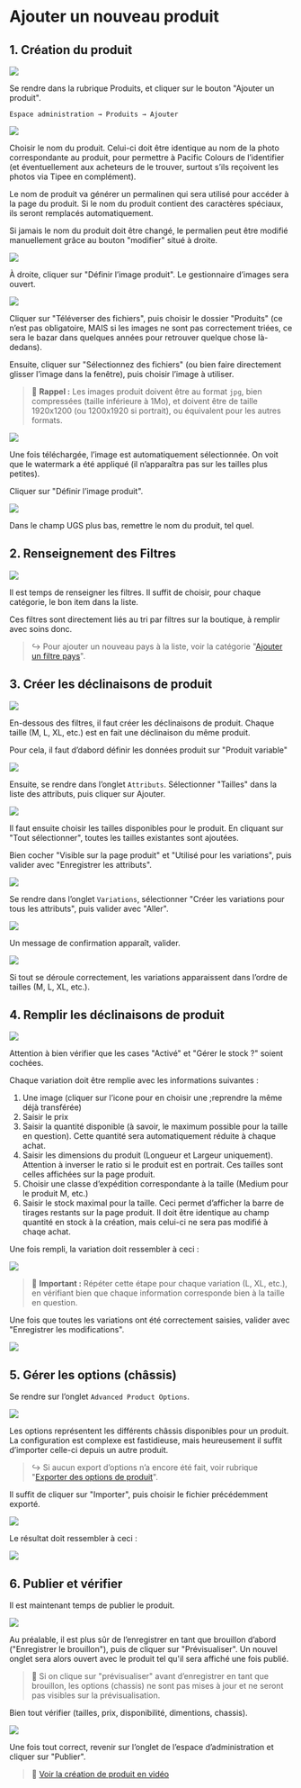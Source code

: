 # Ajouter un nouveau produit

## 1. Création du produit

![](pictures/produit-ajout-001.jpg)

Se rendre dans la rubrique Produits, et cliquer sur le bouton "Ajouter un produit".

`Espace administration → Produits → Ajouter`

![](pictures/produit-ajout-002.jpg)

Choisir le nom du produit. Celui-ci doit être identique au nom de la photo correspondante au produit, pour permettre à Pacific Colours de l’identifier (et éventuellement aux acheteurs de le trouver, surtout s’ils reçoivent les photos via Tipee en complément).

Le nom de produit va générer un permalinen qui sera utilisé pour accéder à la page du produit. Si le nom du produit contient des caractères spéciaux, ils seront remplacés automatiquement.

Si jamais le nom du produit doit être changé, le permalien peut être modifié manuellement grâce au bouton "modifier" situé à droite.

![](pictures/produit-ajout-003.jpg)

À droite, cliquer sur "Définir l’image produit". Le gestionnaire d’images sera ouvert.

![](pictures/produit-ajout-004.jpg)

Cliquer sur "Téléverser des fichiers", puis choisir le dossier "Produits" (ce n’est pas obligatoire, MAIS si les images ne sont pas correctement triées, ce sera le bazar dans quelques années pour retrouver quelque chose là-dedans).

Ensuite, cliquer sur "Sélectionnez des fichiers" (ou bien faire directement glisser l’image dans la fenêtre), puis choisir l’image à utiliser.

> 📌 **Rappel :** Les images produit doivent être au format `jpg`, bien compressées (taille inférieure à 1Mo), et doivent être de taille 1920x1200 (ou 1200x1920 si portrait), ou équivalent pour les autres formats.

![](pictures/produit-ajout-005.jpg)

Une fois téléchargée, l’image est automatiquement sélectionnée. On voit que le watermark a été appliqué (il n’apparaîtra pas sur les tailles plus petites).

Cliquer sur "Définir l’image produit".

![](pictures/product-ajout-ugs.jpg)

Dans le champ UGS plus bas, remettre le nom du produit, tel quel.

## 2. Renseignement des Filtres

![](pictures/produit-ajout-006.jpg)

Il est temps de renseigner les filtres. Il suffit de choisir, pour chaque catégorie, le bon item dans la liste.

Ces filtres sont directement liés au tri par filtres sur la boutique, à remplir avec soins donc.

> ↪️ Pour ajouter un nouveau pays à la liste, voir la catégorie "[Ajouter un filtre pays](filtres.md)".

## 3. Créer les déclinaisons de produit

![](pictures/produit-ajout-007.jpg)

En-dessous des filtres, il faut créer les déclinaisons de produit. Chaque taille (M, L, XL, etc.) est en fait une déclinaison du même produit.

Pour cela, il faut d’dabord définir les données produit sur "Produit variable"

![](pictures/produit-ajout-008.jpg)

Ensuite, se rendre dans l’onglet `Attributs`. Sélectionner "Tailles" dans la liste des attributs, puis cliquer sur Ajouter.

![](pictures/produit-ajout-009.jpg)

Il faut ensuite choisir les tailles disponibles pour le produit. En cliquant sur "Tout sélectionner", toutes les tailles existantes sont ajoutées.

Bien cocher "Visible sur la page produit" et "Utilisé pour les variations", puis valider avec "Enregistrer les attributs".

![](pictures/produit-ajout-010.jpg)

Se rendre dans l’onglet `Variations`, sélectionner "Créer les variations pour tous les attributs", puis valider avec "Aller".

![](pictures/produit-ajout-011.jpg)

Un message de confirmation apparaît, valider.

![](pictures/produit-ajout-012.jpg)

Si tout se déroule correctement, les variations apparaissent dans l’ordre de tailles (M, L, XL, etc.).

## 4. Remplir les déclinaisons de produit

![](pictures/produit-ajout-013.jpg)

Attention à bien vérifier que les cases "Activé" et "Gérer le stock ?" soient cochées.

Chaque variation doit être remplie avec les informations suivantes :

1. Une image (cliquer sur l’icone pour en choisir une ;reprendre la même déjà transférée)
2. Saisir le prix
3. Saisir la quantité disponible (à savoir, le maximum possible pour la taille en question). Cette quantité sera automatiquement réduite à chaque achat.
4. Saisir les dimensions du produit (Longueur et Largeur uniquement). Attention à inverser le ratio si le produit est en portrait. Ces tailles sont celles affichées sur la page produit.
5. Choisir une classe d’expédition correspondante à la taille (Medium pour le produit M, etc.)
6. Saisir le stock maximal pour la taille. Ceci permet d’afficher la barre de tirages restants sur la page produit. Il doit être identique au champ quantité en stock à la création, mais celui-ci ne sera pas modifié à chaqe achat.

Une fois rempli, la variation doit ressembler à ceci :

![](pictures/produit-ajout-014.jpg)

> 🚨 **Important :** Répéter cette étape pour chaque variation (L, XL, etc.), en vérifiant bien que chaque information corresponde bien à la taille en question.

Une fois que toutes les variations ont été correctement saisies, valider avec "Enregistrer les modifications".

![](pictures/produit-ajout-015.jpg)

## 5. Gérer les options (châssis)

Se rendre sur l’onglet `Advanced Product Options`.

![](pictures/produit-ajout-016.jpg)

Les options représentent les différents châssis disponibles pour un produit. La configuration est complexe est fastidieuse, mais heureusement il suffit d’importer celle-ci depuis un autre produit.

> ↪️ Si aucun export d’options n’a encore été fait, voir  rubrique "[Exporter des options de produit](options-produit.md)".

Il suffit de cliquer sur "Importer", puis choisir le fichier précédemment exporté.

![](pictures/produit-ajout-017.jpg)

Le résultat doit ressembler à ceci :

![](pictures/produit-ajout-018.jpg)

## 6. Publier et vérifier

Il est maintenant temps de publier le produit.

![](pictures/produit-ajout-019.jpg)

Au préalable, il est plus sûr de l’enregistrer en tant que brouillon d’abord ("Enregistrer le brouillon"), puis de cliquer sur "Prévisualiser". Un nouvel onglet sera alors ouvert avec le produit tel qu'il sera affiché une fois publié.

> 📌 Si on clique sur "prévisualiser" avant d’enregistrer en tant que brouillon, les options (chassis) ne sont pas mises à jour et ne seront pas visibles sur la prévisualisation.

Bien tout vérifier (tailles, prix, disponibilité, dimentions, chassis).

![](pictures/produit-ajout-020.jpg)

Une fois tout correct, revenir sur l’onglet de l’espace d’administration et cliquer sur "Publier".

> 🎦 [Voir la création de produit en vidéo](pictures/ajout-produit.mp4)

